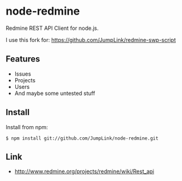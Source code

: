 node-redmine
===============

Redmine REST API Client for node.js.

I use this fork for: https://github.com/JumpLink/redmine-swp-script


Features
---------

* Issues
* Projects
* Users
* And maybe some untested stuff


Install
---------

Install from npm:

    $ npm install git://github.com/JumpLink/node-redmine.git


Link
------

* http://www.redmine.org/projects/redmine/wiki/Rest_api
